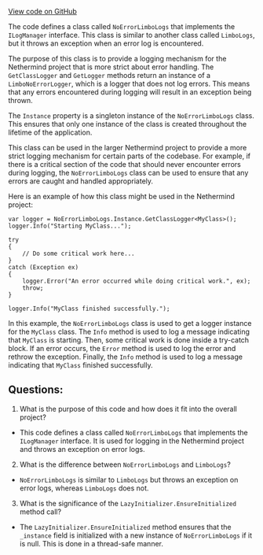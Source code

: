 [View code on GitHub](https://github.com/nethermindeth/nethermind/Nethermind.Logging/NoErrorLimboLogs.cs)

The code defines a class called `NoErrorLimboLogs` that implements the `ILogManager` interface. This class is similar to another class called `LimboLogs`, but it throws an exception when an error log is encountered. 

The purpose of this class is to provide a logging mechanism for the Nethermind project that is more strict about error handling. The `GetClassLogger` and `GetLogger` methods return an instance of a `LimboNoErrorLogger`, which is a logger that does not log errors. This means that any errors encountered during logging will result in an exception being thrown. 

The `Instance` property is a singleton instance of the `NoErrorLimboLogs` class. This ensures that only one instance of the class is created throughout the lifetime of the application. 

This class can be used in the larger Nethermind project to provide a more strict logging mechanism for certain parts of the codebase. For example, if there is a critical section of the code that should never encounter errors during logging, the `NoErrorLimboLogs` class can be used to ensure that any errors are caught and handled appropriately. 

Here is an example of how this class might be used in the Nethermind project:

```
var logger = NoErrorLimboLogs.Instance.GetClassLogger<MyClass>();
logger.Info("Starting MyClass...");

try
{
    // Do some critical work here...
}
catch (Exception ex)
{
    logger.Error("An error occurred while doing critical work.", ex);
    throw;
}

logger.Info("MyClass finished successfully.");
```

In this example, the `NoErrorLimboLogs` class is used to get a logger instance for the `MyClass` class. The `Info` method is used to log a message indicating that `MyClass` is starting. Then, some critical work is done inside a try-catch block. If an error occurs, the `Error` method is used to log the error and rethrow the exception. Finally, the `Info` method is used to log a message indicating that `MyClass` finished successfully.
## Questions: 
 1. What is the purpose of this code and how does it fit into the overall project?
- This code defines a class called `NoErrorLimboLogs` that implements the `ILogManager` interface. It is used for logging in the Nethermind project and throws an exception on error logs.

2. What is the difference between `NoErrorLimboLogs` and `LimboLogs`?
- `NoErrorLimboLogs` is similar to `LimboLogs` but throws an exception on error logs, whereas `LimboLogs` does not.

3. What is the significance of the `LazyInitializer.EnsureInitialized` method call?
- The `LazyInitializer.EnsureInitialized` method ensures that the `_instance` field is initialized with a new instance of `NoErrorLimboLogs` if it is null. This is done in a thread-safe manner.